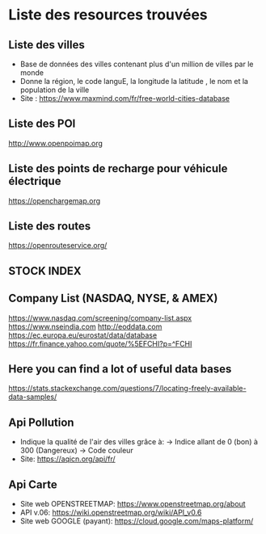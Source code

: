 # Liste des resources trouvées 

## Liste des villes 

- Base de données des villes contenant plus d'un million de villes par le monde
- Donne la région, le code languE, la longitude la latitude , le nom et la population de la ville
- Site : https://www.maxmind.com/fr/free-world-cities-database

## Liste des POI 

http://www.openpoimap.org

## Liste des points de recharge pour véhicule électrique 

https://openchargemap.org

## Liste des routes 
https://openrouteservice.org/

## STOCK INDEX
## Company List (NASDAQ, NYSE, & AMEX) 
https://www.nasdaq.com/screening/company-list.aspx
https://www.nseindia.com
http://eoddata.com
https://ec.europa.eu/eurostat/data/database
https://fr.finance.yahoo.com/quote/%5EFCHI?p=^FCHI


## Here you can find a lot of useful data bases
https://stats.stackexchange.com/questions/7/locating-freely-available-data-samples/ 



## Api Pollution

- Indique la qualité de l'air des villes grâce à:
		-> Indice allant de 0 (bon) à 300 (Dangereux)
		-> Code couleur 
- Site: https://aqicn.org/api/fr/



 ## Api Carte
  
  - Site web OPENSTREETMAP: https://www.openstreetmap.org/about
  - API v.06: https://wiki.openstreetmap.org/wiki/API_v0.6
  - Site web GOOGLE (payant): https://cloud.google.com/maps-platform/
	

